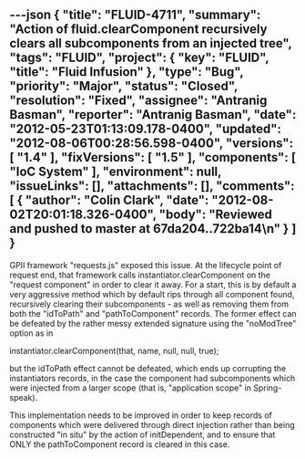 ---json
{
  "title": "FLUID-4711",
  "summary": "Action of fluid.clearComponent recursively clears all subcomponents from an injected tree",
  "tags": "FLUID",
  "project": {
    "key": "FLUID",
    "title": "Fluid Infusion"
  },
  "type": "Bug",
  "priority": "Major",
  "status": "Closed",
  "resolution": "Fixed",
  "assignee": "Antranig Basman",
  "reporter": "Antranig Basman",
  "date": "2012-05-23T01:13:09.178-0400",
  "updated": "2012-08-06T00:28:56.598-0400",
  "versions": [
    "1.4"
  ],
  "fixVersions": [
    "1.5"
  ],
  "components": [
    "IoC System"
  ],
  "environment": null,
  "issueLinks": [],
  "attachments": [],
  "comments": [
    {
      "author": "Colin Clark",
      "date": "2012-08-02T20:01:18.326-0400",
      "body": "Reviewed and pushed to master at 67da204..722ba14\n"
    }
  ]
}
---
GPII framework "requests.js" exposed this issue. At the lifecycle point of request end, that framework calls instantiator.clearComponent on the "request component" in order to clear it away. For a start, this is by default a very aggressive method which by default rips through all component found, recursively clearing their subcomponents - as well as removing them from both the "idToPath" and "pathToComponent" records. The former effect can be defeated by the rather messy extended signature using the "noModTree" option as in

instantiator.clearComponent(that, name, null, null, true);

but the idToPath effect cannot be defeated, which ends up corrupting the instantiators records, in the case the component had subcomponents which were injected from a larger scope (that is, "application scope" in Spring-speak).&#x20;

This implementation needs to be improved in order to keep records of components which were delivered through direct injection rather than being constructed "in situ" by the action of initDependent, and to ensure that ONLY the pathToComponent record is cleared in this case.&#x20;

        